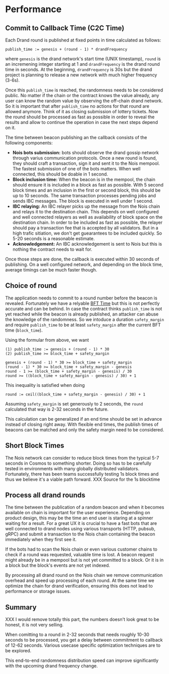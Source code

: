 # Performance

## Commit to Callback Time (C2C Time)

Each Drand round is published at fixed points in time calculated as follows:

```
publish_time := genesis + (round - 1) * drandFrequency
```

where `genesis` is the drand network's start time (UNIX timestamp), `round` is an incremening integer starting at 1 and `drandFrequency` is the drand round time in seconds. At the beginning, `drandFrequency` is 30s but the drand project is planning to release a new network with much higher frequency (3-6s).

Once this `publish_time` is reached, the randomness needs to be considered public. No matter if the chain or the contract knows the value already, any user can know the random value by observing the off-chain drand network. So it is important that after `publish_time` no actions for that round are allowed anymore. Think of it as closing submission of lottery tickets. Now the round should be processed as fast as possible in order to reveal the results and allow to continue the operation in case the next steps depend on it.

The time between beacon publishing an the callback consists of the following components:

- **Nois bots submission:** bots should observe the drand gossip network through varius communication protocols. Once a new round is found, they should craft a transaction, sign it and sent it to the Nois mempool. The fastest submission of one of the bots matters. When well connected, this should be doable in 1 second.
- **Block inclusion time:** When the beacon is in the mempool, the chain should ensure it is included in a block as fast as possible. With 5 second block times and an inclusion in the first or second block, this should be up to 10 seconds. The same transaction processes pending jobs and sends IBC messages. The block is executed in well under 1 second.
- **IBC relaying:** An IBC relayer picks up the message from the Nois chain and relays it to the destination chain. This depends on well configured and well connected relayers as well as availability of block space on the destination chain. In order to be included as fast as possible, the relayer should pay a transaction fee that is accepted by all validators. But in a high trafic sitiation, we don't get guearantees to be included quickly. So 5-20 seconds is a reasonable estimate.
- **Acknowledgement:** An IBC acknowledgement is sent to Nois but this is nothing the contract needs to wait for.

Once those steps are done, the callback is executed within 30 seconds of publishing. On a well configured network, and depending on the block time, average timings can be much faster though.

## Choice of round

<!---
XXX Do we really need this ? I really dont get why we need a safety margin: at the point in time where the dapp request noise.getNextRandomness() then at this point, regardless of how th request is handled, the randomness is gonna come from a future round, so the app has nothing to worry about. 
What I am missing ?
-->

The application needs to commit to a round number before the beacon is revealed.
Fortunately we have a relyable [BFT Time](https://docs.tendermint.com/master/spec/consensus/bft-time.html) but this is not perfectly accurate and can be behind. In case the contract thinks `publish_time` is not yet reached while the beacon is already published, an attacker can abuse the knowledge of the randomness. So we intoduce a duration `safety_margin` and require `publish_time` to be at least `safety_margin` after the current BFT time (`block_time`).

Using the formular from above, we want

```
(1) publish_time := genesis + (round - 1) * 30
(2) publish_time >= block_time + safety_margin

genesis + (round - 1) * 30 >= block_time + safety_margin
(round - 1) * 30 >= block_time + safety_margin - genesis
round - 1 >= (block_time + safety_margin - genesis) / 30
round >= ((block_time + safety_margin - genesis) / 30) + 1
```

This inequality is satisfied when doing

```
round := ceil((block_time + safety_margin - genesis) / 30) + 1
```

Assuming `safety_margin` is set generously to 2 seconds, the `round` calculated that way is 2-32 seconds in the future.

This calculation can be generalized if an end time should be set in advance instead of closing right away. With flexible end times, the publish times of beacons can be matched and only the safety margin need to be considered.

## Short Block Times

The Nois network can consider to reduce block times from the typical 5-7 seconds in Cosmos to something shorter. Doing so has to be carefully tested in environments with many globally distributed validators. Fortunately, there has been teams successfully testing 1s block times and thus we believe it's a viable path forward. 
XXX Source for the 1s blocktime

## Process all drand rounds

The time between the publication of a random beacon and when it becomes available on chain is
important for the user experience. Depending on product design, this may be the time an end user
is staring at a spinner waiting for a result. For a great UX it is crucial to have a fast
bots that are well connected to drand nodes using various transports (HTTP, pubsub, gRPC) and
submit a transaction to the Nois chain containing the beacon immediately when they first see it.

If the bots had to scan the Nois chain or even various customer chains to check if a round
was requested, valuable time is lost. A beacon request might already be in a mempool but is
not yet committed to a block. Or it is in a block but the block's events are not yet indexed.

By processing all drand round on the Nois chain we remove communication overhead
and speed up processing of each round. At the same time we optimize the chain for
drand verification, ensuring this does not lead to performance or storage issues.

## Summary

XXX I would remove totally this part, the numbers doesn't look great to be honest, it is not very selling.

When comitting to a round in 2-32 seconds that needs roughly 10-30 seconds to be processed, you get a delay between commitment to callback of 12-62 seconds. Various usecase specific optimization techniques are to be explored.

This end-to-end randomness distribution speed can improve significantly with the upcoming drand frequency change.
